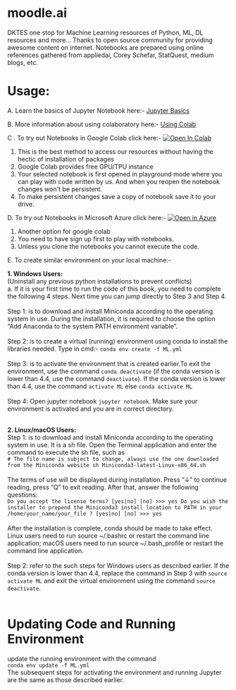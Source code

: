 # moodle.ai
DKTES one stop for Machine Learning resources of Python, ML, DL resources and more...
Thanks to open source community for providing awesome content on internet. Notebooks are prepared using online references gathered from appliedai, Corey Schefar, StatQuest, medium blogs, etc.

# Usage:
A. Learn the basics of Jupyter Notebook here:- 
[Jupyter Basics](https://jupyter-notebook.readthedocs.io/en/stable/examples/Notebook/Notebook%20Basics.html)

B. More information about using colaboratory here:-  [Using Colab](https://colab.research.google.com/notebooks/welcome.ipynb)

C . To try out Notebooks in Google Colab click here:-  [![Open In Colab](https://colab.research.google.com/assets/colab-badge.svg)](https://colab.research.google.com/github/dktes/moodle.ai/)
  1. This is the best method to access our resources without having the hectic of installation of packages
  2. Google Colab provides free GPU/TPU instance
  3. Your selected notebook is first opened in playground mode where you can play with code written by us. And when you reopen the notebook changes won't be persistent.
  4. To make persistent changes save a copy of notebook save it to your drive.

D. To try out Notebooks in Microsoft Azure click here:-   [![Open in Azure](https://notebooks.azure.com/launch.svg)](https://notebooks.azure.com/dktescse/projects/moodle-ai)
  1. Another option for google colab
  2. You need to have sign up first to play with notebooks.
  3. Unless you clone the notebooks you cannot execute the code.

E. To create similar environment on your local machine:-

 <b> 1. Windows Users:</b><br>
    (Uninstall any previous python installations to prevent conflicts)<br>
    a. If it is your first time to run the code of this book, you need to complete the following 4 steps. Next time you can jump directly to Step 3 and Step 4.<br><br>
      Step 1: is to download and install Miniconda according to the operating system in use. During the installation, it is required to choose the option “Add Anaconda to the system PATH environment variable”.<br><br>
      Step 2: is to create a virtual (running) environment using conda to install the libraries needed. Type in cmd:-
      `conda env create -f ML.yml` <br><br>
      Step 3: is to activate the environment that is created earlier.To exit the environment, use the command `conda deactivate` (if the conda version is lower than 4.4, use the command `deactivate`). If the conda version is lower than 4.4, use the command `activate ML` else  `conda activate ML`<br><br>
      Step 4: Open jupyter notebook `jupyter notebook`. Make sure your environment is activated and you are in correct directory.<br><br>
  
  <b>2. Linux/macOS Users:</b><br>
    Step 1: is to download and install Miniconda according to the operating system in use. It is a sh file. Open the Terminal application and enter the command to execute the sh file, such as<br>
 `# The file name is subject to change, always use the one downloaded from the Miniconda website
  sh Miniconda3-latest-Linux-x86_64.sh`<br><br>
  The terms of use will be displayed during installation. Press “↓” to continue reading, press “Q” to exit reading. After that, answer the following questions:<br>
`Do you accept the license terms? [yes|no]
[no] >>> yes
Do you wish the installer to prepend the Miniconda3 install location
to PATH in your /home/your_name/your_file ? [yes|no]
[no] >>> yes`<br><br>
After the installation is complete, conda should be made to take effect. Linux users need to run source ~/.bashrc or restart the command line application; macOS users need to run source ~/.bash_profile or restart the command line application.
<br><br>
Step 2: refer to the such steps for Windows users as described earlier. If the conda version is lower than 4.4, replace the command in Step 3 with `source activate ML` and exit the virtual environment using the command `source deactivate`.<br><br>
      
# Updating Code and Running Environment
update the running environment with the command<br>
`conda env update -f ML.yml`<br>
The subsequent steps for activating the environment and running Jupyter are the same as those described earlier.<br>
 
